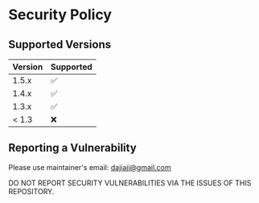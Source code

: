 # Security Policy

## Supported Versions

| Version | Supported          |
| ------- | ------------------ |
| 1.5.x   | :white_check_mark: |
| 1.4.x   | :white_check_mark: |
| 1.3.x   | :white_check_mark: |
| < 1.3   | :x:                |

## Reporting a Vulnerability

Please use maintainer's email: dajiaji@gmail.com

DO NOT REPORT SECURITY VULNERABILITIES VIA THE ISSUES OF THIS REPOSITORY.
